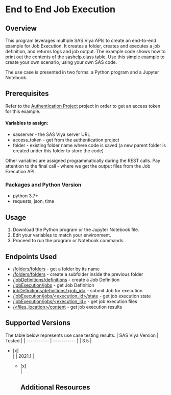 # End to End Job Execution

## Overview

This program leverages multiple SAS Viya APIs to create an end-to-end example for Job Execution. It creates a folder, creates and executes a job definition, and returns logs and job output. The example code shows how to print out the contents of the sashelp.class table. Use this simple example to create your own scenario, using your own SAS code.

The use case is presented in two forms:  a Python program and a Jupyter Notebook.


## Prerequisites

Refer to the [Authentication Project](../authentication) project in order to get an access token for this example.

#### Variables to assign:

- sasserver - the SAS Viya server URL 
- access_token - get from the authentication project
- folder - existing folder name where code is saved (a new parent folder is created under this folder to store the code)

Other variables are assigned programmatically during the REST calls. Pay attention to the final call - where we get the output files from the Job Execution API.

### Packages and Python Version

- python 3.7+
- requests, json, time

## Usage

1. Download the Python program or the Jupyter Notebook file.
2. Edit your variables to match your environment.
3. Proceed to run the program or Notebook commands.

## Endpoints Used

- [/folders/folders](https://developer.sas.com/apis/rest/CoreServices/#get-a-list-of-folders) - get a folder by its name
- [/folders/folders](https://developer.sas.com/apis/rest/CoreServices/#create-a-new-folder) - create a subfolder inside the previous folder
- [/jobDefinitions/definitions](https://developer.sas.com/apis/rest/Compute/#create-a-job-definition) - create a Job Definition
- [/jobExecution/jobs](https://developer.sas.com/apis/rest/Compute/#get-a-job-definition) - get Job Definition
- [jobDefinitions/definitions/<job_id>](https://developer.sas.com/apis/rest/Compute/#operations-2) - submit Job for execution
- [/jobExecution/jobs/<execution_id>/state](https://developer.sas.com/apis/rest/Compute/#get-the-state-of-the-job) - get job execution state
- [/jobExecution/jobs/<execution_id>](https://developer.sas.com/apis/rest/Compute/#get-a-job) - get job execution files
- [/<files_location>/content](https://developer.sas.com/apis/rest/Compute/#get-a-job) - get job execution results

## Supported Versions

The table below represents use case testing results. 
| SAS Viya Version | Tested |
| ----------- | ----------- |
| 3.5 | <ul><li>[x] </li> |
| 2021.1 | <ul><li>[x] </li> |

## Additional Resources
